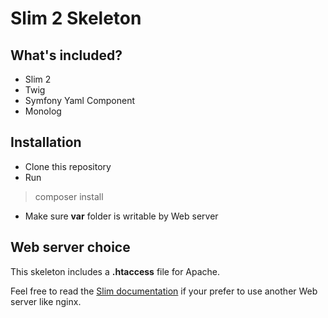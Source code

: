 # Slim 2 Skeleton

## What's included?

* Slim 2
* Twig
* Symfony Yaml Component
* Monolog

## Installation

* Clone this repository
* Run
> composer install

* Make sure __var__ folder is writable by Web server

## Web server choice

This skeleton includes a __.htaccess__ file for Apache.

Feel free to read the [Slim documentation](http://docs.slimframework.com/routing/rewrite/) if your prefer to use another Web server like nginx.

